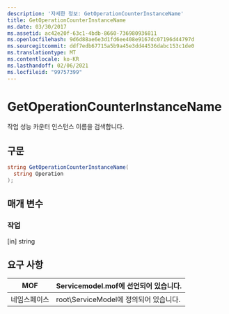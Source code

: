 ```yaml
---
description: '자세한 정보: GetOperationCounterInstanceName'
title: GetOperationCounterInstanceName
ms.date: 03/30/2017
ms.assetid: ac42e20f-63c1-4bdb-8660-736980936811
ms.openlocfilehash: 9d6d88ae6e3d1fd6ee408e9167dc07196d44797d
ms.sourcegitcommit: ddf7edb67715a5b9a45e3dd44536dabc153c1de0
ms.translationtype: MT
ms.contentlocale: ko-KR
ms.lasthandoff: 02/06/2021
ms.locfileid: "99757399"
---
```

# <a name="getoperationcounterinstancename"></a>GetOperationCounterInstanceName

작업 성능 카운터 인스턴스 이름을 검색합니다.  
  
## <a name="syntax"></a>구문  
  
```csharp
string GetOperationCounterInstanceName(  
  string Operation  
);  
```  
  
## <a name="parameters"></a>매개 변수  
  
### <a name="operation"></a>작업  

 [in] string  
  
## <a name="requirements"></a>요구 사항  
  
|MOF|Servicemodel.mof에 선언되어 있습니다.|  
|---------|-----------------------------------|  
|네임스페이스|root\ServiceModel에 정의되어 있습니다.|
